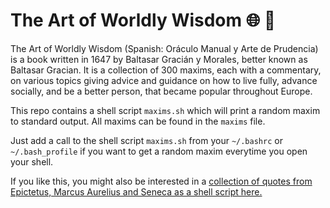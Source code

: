 # The Art of Worldly Wisdom :globe_with_meridians: :book:

The Art of Worldly Wisdom (Spanish: Oráculo Manual y Arte de Prudencia) is a book written in 1647 by Baltasar Gracián y Morales, better known as Baltasar Gracian. It is a collection of 300 maxims, each with a commentary, on various topics giving advice and guidance on how to live fully, advance socially, and be a better person, that became popular throughout Europe.

This repo contains a shell script `maxims.sh` which will print a random maxim to standard output. All maxims can be found in the `maxims` file.

Just add a call to the shell script `maxims.sh` from your `~/.bashrc` or `~/.bash_profile` if you want to get a random maxim everytime you open your shell.

If you like this, you might also be interested in a [collection of quotes from Epictetus, Marcus Aurelius and Seneca as a shell script here.](https://github.com/ersel/stoic-thoughts)
